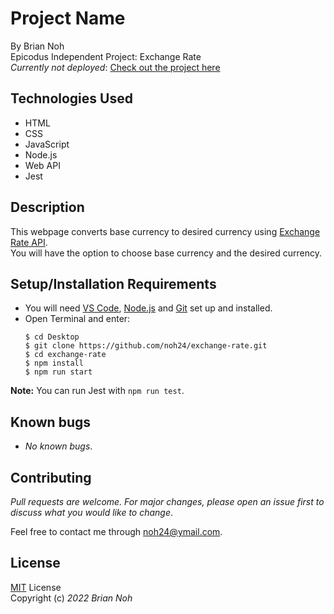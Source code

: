 # Project Name
By Brian Noh  
Epicodus Independent Project: Exchange Rate     
_Currently not deployed_: [Check out the project here](noh24.github.com/exchange-rate)

## Technologies Used  
* HTML
* CSS
* JavaScript
* Node.js
* Web API
* Jest

## Description
This webpage converts base currency to desired currency using [Exchange Rate API](https://www.exchangerate-api.com/).  
You will have the option to choose base currency and the desired currency.

## Setup/Installation Requirements
* You will need [VS Code](https://code.visualstudio.com/), [Node.js](https://nodejs.org/en/download/) and [Git](https://docs.github.com/en/get-started/quickstart/set-up-git) set up and installed.
* Open Terminal and enter:  
  ```
  $ cd Desktop
  $ git clone https://github.com/noh24/exchange-rate.git
  $ cd exchange-rate
  $ npm install
  $ npm run start
  ```
__Note:__ You can run Jest with `npm run test`.  
## Known bugs
* _No known bugs_.

## Contributing
_Pull requests are welcome. For major changes, please open an issue first to discuss what you would like to change_.  
  
Feel free to contact me through <noh24@ymail.com>.

## License
[MIT](./license.txt) License  
Copyright (c) _2022 Brian Noh_